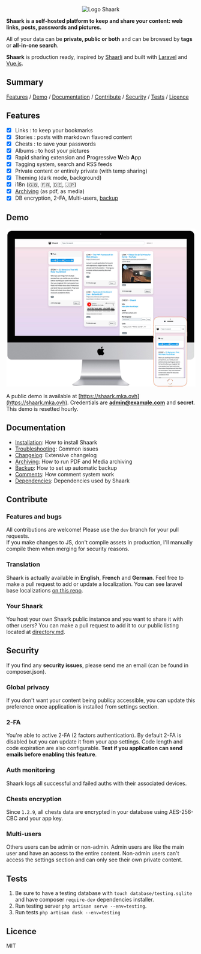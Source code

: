 <p align="center">
  <img width="256" height="256" src="https://raw.githubusercontent.com/MarceauKa/shaark/dev/public/images/logo-shaark.png" alt="Logo Shaark" />
</p>

**Shaark is a self-hosted platform to keep and share your content: web links, posts, passwords and pictures.**

All of your data can be **private, public or both** and can be browsed by **tags** or **all-in-one search**.

**Shaark** is production ready, inspired by [Shaarli](https://github.com/shaarli/Shaarli) 
and built with [Laravel](https://github.com/laravel/laravel) and [Vue.js](https://vuejs.org/).

## Summary

[Features](#features) / [Demo](#demo) / [Documentation](#documentation) / [Contribute](#contribute) / [Security](#security) / [Tests](#tests) / [Licence](#licence)

## Features

- [x] Links : to keep your bookmarks
- [x] Stories : posts with markdown flavored content
- [x] Chests : to save your passwords
- [x] Albums : to host your pictures
- [x] Rapid sharing extension and **P**rogressive **W**eb **A**pp 
- [x] Tagging system, search and RSS feeds
- [x] Private content or entirely private (with temp sharing)
- [x] Theming (dark mode, background)
- [x] i18n (🇬🇧, 🇫🇷, 🇩🇪, 🇯🇵)
- [x] [Archiving](https://github.com/MarceauKa/shaark/blob/dev/documentation/archiving.md) (as pdf, as media)
- [x] DB encryption, 2-FA, Multi-users, [backup](https://github.com/MarceauKa/shaark/blob/dev/documentation/backup.md)

## Demo

![Homepage](/resources/screenshots/home.jpg?raw=true "Homepage")

A public demo is available at [https://shaark.mka.ovh](https://shaark.mka.ovh). Credentials are **admin@example.com** and **secret**. 
This demo is resetted hourly.

## Documentation

- [Installation](https://github.com/MarceauKa/shaark/blob/dev/documentation/installation.md): How to install Shaark
- [Troubleshooting](https://github.com/MarceauKa/shaark/blob/dev/documentation/troubleshooting.md): Common issues
- [Changelog](https://github.com/MarceauKa/shaark/blob/dev/changelog.md): Extensive changelog
- [Archiving](https://github.com/MarceauKa/shaark/blob/dev/documentation/archiving.md): How to run PDF and Media archiving
- [Backup](https://github.com/MarceauKa/shaark/blob/dev/documentation/backup.md): How to set up automatic backup
- [Comments](https://github.com/MarceauKa/shaark/blob/dev/documentation/comments.md): How comment system work
- [Dependencies](https://github.com/MarceauKa/shaark/blob/dev/documentation/dependencies.md): Dependencies used by Shaark

## Contribute

### Features and bugs

All contributions are welcome! Please use the `dev` branch for your pull requests.  
If you make changes to JS, don't compile assets in production, I'll manually compile them when merging for security reasons.

### Translation

Shaark is actually available in **English**, **French** and **German**. Feel free to make a pull request to add or update a localization. 
You can see laravel base localizations [on this repo](https://github.com/caouecs/Laravel-lang).

### Your Shaark

You host your own Shaark public instance and you want to share it with other users? 
You can make a pull request to add it to our public listing located at [directory.md](https://github.com/MarceauKa/shaark/blob/dev/directory.md). 

## Security

If you find any **security issues**, please send me an email (can be found in composer.json).

### Global privacy

If you don't want your content being publicy accessible, you can update this preference once application is installed from settings section.

### 2-FA

You're able to active 2-FA (2 factors authentication). By default 2-FA is disabled but you can update it from your app settings. 
Code length and code expiration are also configurable. **Test if you application can send emails before enabling this feature**.

### Auth monitoring

Shaark logs all successful and failed auths with their associated devices.

### Chests encryption

Since `1.2.9`, all chests data are encrypted in your database using AES-256-CBC and your app key.

### Multi-users

Others users can be admin or non-admin. Admin users are like the main user and have an access to the entire content. 
Non-admin users can't access the settings section and can only see their own private content.

## Tests

1. Be sure to have a testing database with `touch database/testing.sqlite` and have composer `require-dev` dependencies installer.
2. Run testing server `php artisan serve --env=testing`.
3. Run tests ```php artisan dusk --env=testing```

## Licence

MIT
